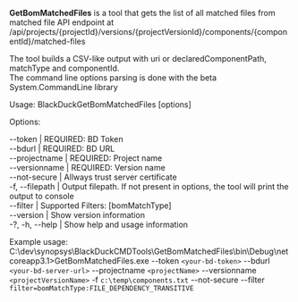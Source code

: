 **GetBomMatchedFiles** is a tool that gets the list of all matched files from matched file API endpoint at 
/api/projects/{projectId}/versions/{projectVersionId}/components/{componentId}/matched-files


The tool builds a CSV-like output with uri or declaredComponentPath, matchType and componentId.  
The command line options parsing is done with the beta System.CommandLine library


 
Usage:
  BlackDuckGetBomMatchedFiles [options]

Options:  

 --token <token>               | REQUIRED: BD Token  
 --bdurl <bdurl>               | REQUIRED: BD URL   
  --projectname <projectname>  | REQUIRED: Project name   
  --versionname <versionname>  | REQUIRED: Version name   
  --not-secure                 | Allways trust server certificate  
  -f, --filepath <filepath>    | Output filepath. If not present in options, the tool will print the output to console  
  --filter <filter>            | Supported Filters: [bomMatchType]  
  --version                    | Show version information  
  -?, -h, --help               | Show help and usage information  
 
 Example usage:
C:\dev\synopsys\BlackDuckCMDTools\GetBomMatchedFiles\bin\Debug\netcoreapp3.1>GetBomMatchedFiles.exe --token `<your-bd-token>` --bdurl `<your-bd-server-url>` --projectname `<projectName>` --versionname `<projectVersionName>` -f `c:\temp\components.txt` --not-secure --filter `filter=bomMatchType:FILE_DEPENDENCY_TRANSITIVE`
